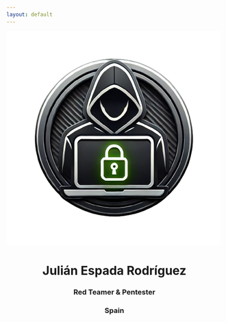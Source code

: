 ```yaml
---
layout: default
---
```


<img src="../assets/Images/icon-removebg-preview.png">

<div align="center">
  <h1>Julián Espada Rodríguez</h1>
  <h3>Red Teamer & Pentester</h3>
  <h3>Spain</h3>
  <script src="https://tryhackme.com/badge/1237589"></script>
</div>
